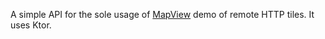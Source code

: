 A simple API for the sole usage of [MapView](https://github.com/peterLaurence/MapView) demo of remote HTTP tiles.
It uses Ktor.